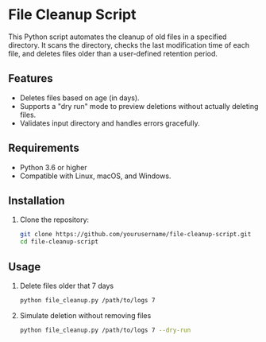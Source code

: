# File Cleanup Script

This Python script automates the cleanup of old files in a specified directory. It scans the directory, checks the last modification time of each file, and deletes files older than a user-defined retention period.

## Features
- Deletes files based on age (in days).
- Supports a "dry run" mode to preview deletions without actually deleting files.
- Validates input directory and handles errors gracefully.

## Requirements
- Python 3.6 or higher
- Compatible with Linux, macOS, and Windows.

## Installation
1. Clone the repository:
   ```bash
   git clone https://github.com/yourusername/file-cleanup-script.git
   cd file-cleanup-script

## Usage
1. Delete files older that 7 days
   ```bash
   python file_cleanup.py /path/to/logs 7

2. Simulate deletion without removing files
   ```bash
   python file_cleanup.py /path/to/logs 7 --dry-run

